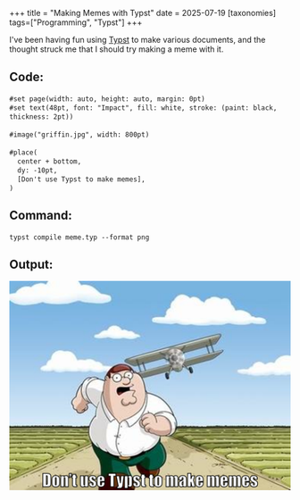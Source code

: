 +++
title = "Making Memes with Typst"
date = 2025-07-19
[taxonomies]
tags=["Programming", "Typst"]
+++

I've been having fun using [Typst](https://typst.app/) to make various documents, and the thought struck me that I should try making a meme with it.

## Code:

```typst
#set page(width: auto, height: auto, margin: 0pt)
#set text(48pt, font: "Impact", fill: white, stroke: (paint: black, thickness: 2pt))

#image("griffin.jpg", width: 800pt)

#place(
  center + bottom,
  dy: -10pt,
  [Don't use Typst to make memes],
)
```

## Command:

```shell
typst compile meme.typ --format png
```

## Output: 

![An image of Peter Griffin running from an airplane with the caption "Don't use Typst to make memes"](./meme.png)
